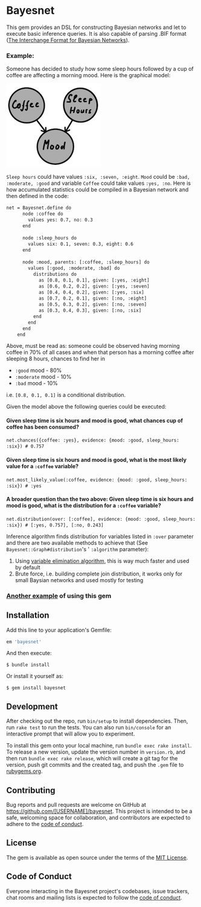 # Bayesnet

This gem provides an DSL for constructing Bayesian networks and let to execute basic inference queries. It is also capable of parsing .BIF format ([The Interchange Format for Bayesian Networks](https://www.cs.washington.edu/dm/vfml/appendixes/bif.htm)).


### Example:

Someone has decided to study how some sleep hours followed by a cup of coffee are affecting a morning mood. 
Here is the graphical model:

![model](./doc/morning-mood-model.png "Morning Mood Model")

`Sleep hours` could have values `:six, :seven, :eight`. `Mood` could be `:bad, :moderate, :good` and variable 
`Coffee` could take values `:yes, :no`. Here is how accumulated statistics could be compiled in a Bayesian network and then defined in the code:

```
net = Bayesnet.define do
      node :coffee do
        values yes: 0.7, no: 0.3
      end

      node :sleep_hours do
        values six: 0.1, seven: 0.3, eight: 0.6
      end

      node :mood, parents: [:coffee, :sleep_hours] do
        values [:good, :moderate, :bad] do
          distributions do
            as [0.8, 0.1, 0.1], given: [:yes, :eight]
            as [0.6, 0.2, 0.2], given: [:yes, :seven]
            as [0.4, 0.4, 0.2], given: [:yes, :six]
            as [0.7, 0.2, 0.1], given: [:no, :eight]
            as [0.5, 0.3, 0.2], given: [:no, :seven]
            as [0.3, 0.4, 0.3], given: [:no, :six]
          end
        end
      end
    end
```

Above, must be read as:
someone could be observed having morning coffee in 70% of all cases and when that person has a morning coffee after sleeping 8 hours, chances to find her in
  - `:good` mood - 80%
  - `:moderate` mood - 10%
  - `:bad` mood - 10%
  
i.e. `[0.8, 0.1, 0.1]` is a conditional distribution.

Given the model above the following queries could be executed:

#### Given sleep time is six hours and mood is good, what chances cup of coffee has been consumed?
```
net.chances({coffee: :yes}, evidence: {mood: :good, sleep_hours: :six}) # 0.757
```

#### Given sleep time is six hours and mood is good, what is the most likely value for a `:coffee` variable?
```
net.most_likely_value(:coffee, evidence: {mood: :good, sleep_hours: :six}) # :yes
```

#### A broader question than the two above: Given sleep time is six hours and mood is good, what is the distribution for a `:coffee` variable?
```
net.distribution(over: [:coffee], evidence: {mood: :good, sleep_hours: :six}) # [:yes, 0.757], [:no, 0.243]
```

Inference algorithm finds distribution for variables listed in `:over` parameter and there are two available methods to achieve that (See `Bayesnet::Graph#distribution`'s ' `:algorithm` parameter):
1. Using [variable elimination algorithm](https://en.wikipedia.org/wiki/Variable_elimination), this is way much faster and used by default
2. Brute force, i.e. building complete join distribution, it works only for small Baysian networks and used mostly for testing

### [Another example](https://afurmanov.com/reducing-anxiety-with-bayesian-network) of using this gem

## Installation

Add this line to your application's Gemfile:

```ruby
em 'bayesnet'
```

And then execute:

    $ bundle install

Or install it yourself as:

    $ gem install bayesnet


## Development

After checking out the repo, run `bin/setup` to install dependencies. Then, run `rake test` to run the tests. You can also run `bin/console` for an interactive prompt that will allow you to experiment.

To install this gem onto your local machine, run `bundle exec rake install`. To release a new version, update the version number in `version.rb`, and then run `bundle exec rake release`, which will create a git tag for the version, push git commits and the created tag, and push the `.gem` file to [rubygems.org](https://rubygems.org).

## Contributing

Bug reports and pull requests are welcome on GitHub at https://github.com/[USERNAME]/bayesnet. This project is intended to be a safe, welcoming space for collaboration, and contributors are expected to adhere to the [code of conduct](https://github.com/[USERNAME]/bayesnet/blob/master/CODE_OF_CONDUCT.md).

## License

The gem is available as open source under the terms of the [MIT License](https://opensource.org/licenses/MIT).

## Code of Conduct

Everyone interacting in the Bayesnet project's codebases, issue trackers, chat rooms and mailing lists is expected to follow the [code of conduct](https://github.com/[USERNAME]/bayesnet/blob/master/CODE_OF_CONDUCT.md).
